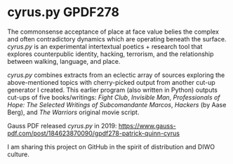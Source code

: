 # cyrus.py GPDF278

The commonsense acceptance of place at face value belies the complex and often contradictory dynamics which are operating beneath the surface. <i>cyrus.py</i> is an experimental intertextual poetics + research tool that explores counterpublic identity, hacking, terrorism, and the relationship between walking, language, and place.

<i>cyrus.py</i> combines extracts from an eclectic array of sources exploring the above-mentioned topics with cherry-picked output from another cut-up generator I created. This earlier program (also written in Python) outputs cut-ups of five books/writings: <i>Fight Club</i>, <i>Invisible Man</i>, <i>Professionals of Hope: The Selected Writings of Subcomandante Marcos</i>, <i>Hackers</i> (by Aase Berg), and <i>The Warriors</i> original movie script.

Gauss PDF released <i>cyrus.py</i> in 2019: https://www.gauss-pdf.com/post/184623870090/gpdf278-patrick-quinn-cyrus

I am sharing this project on GitHub in the spirit of distribution and DIWO culture.
